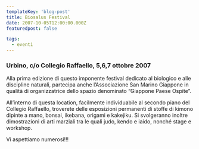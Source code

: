 ```yaml
---
templateKey: 'blog-post'
title: Biosalus Festival
date: 2007-10-05T12:00:00.000Z
featuredpost: false

tags:
  - eventi
---
```



### Urbino, c/o Collegio Raffaello, 5,6,7 ottobre 2007 

 Alla prima edizione di questo imponente festival dedicato al biologico e alle discipline naturali, partecipa anche l’Associazione San Marino Giappone in qualità di organizzatrice dello spazio denominato “Giappone Paese Ospite”. 

 All’interno di questa location, facilmente individuabile al secondo piano del Collegio Raffaello, troverete delle esposizioni permanenti di stoffe di kimono dipinte a mano, bonsai, ikebana, origami e kakejiku. Si svolgeranno inoltre dimostrazioni di arti marziali tra le quali judo, kendo e iaido, nonché stage e workshop. 

 Vi aspettiamo numerosi!!! 

